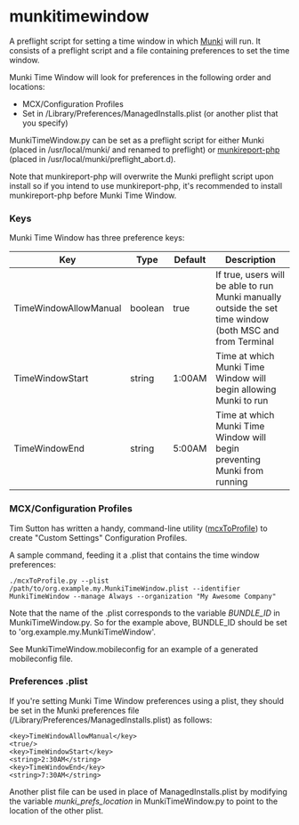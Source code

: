 # munkitimewindow
A preflight script for setting a time window in which [Munki](https://github.com/munki/munki) will run. It consists of a preflight script and a file containing preferences to set the time window.  

Munki Time Window will look for preferences in the following order and locations:  
- MCX/Configuration Profiles  
- Set in /Library/Preferences/ManagedInstalls.plist (or another plist that you specify)   
	
MunkiTimeWindow.py can be set as a preflight script for either Munki (placed in /usr/local/munki/ and renamed to preflight) or [munkireport-php](https://github.com/munkireport/munkireport-php) (placed in /usr/local/munki/preflight_abort.d).

Note that munkireport-php will overwrite the Munki preflight script upon install so if you intend to use munkireport-php, it's recommended to install munkireport-php before Munki Time Window.

### Keys
Munki Time Window has three preference keys:

| Key | Type | Default | Description |
| --- | -------- | ------- | ----------- |
| TimeWindowAllowManual | boolean | true | If true, users will be able to run Munki manually outside the set time window (both MSC and from Terminal |
| TimeWindowStart | string | 1:00AM | Time at which Munki Time Window will begin allowing Munki to run |
| TimeWindowEnd | string | 5:00AM | Time at which Munki Time Window will begin preventing Munki from running |

### MCX/Configuration Profiles
Tim Sutton has written a handy, command-line utility ([mcxToProfile](https://github.com/timsutton/mcxToProfile)) to create "Custom Settings" Configuration Profiles.

A sample command, feeding it a .plist that contains the time window preferences:
```
./mcxToProfile.py --plist /path/to/org.example.my.MunkiTimeWindow.plist --identifier MunkiTimeWindow --manage Always --organization "My Awesome Company"
```
Note that the name of the .plist corresponds to the variable *BUNDLE_ID* in MunkiTimeWindow.py. So for the example above, BUNDLE_ID should be set to 'org.example.my.MunkiTimeWindow'.

See MunkiTimeWindow.mobileconfig for an example of a generated mobileconfig file.  

### Preferences .plist
If you're setting Munki Time Window preferences using a plist, they should be set in the Munki preferences file (/Library/Preferences/ManagedInstalls.plist) as follows:
```
<key>TimeWindowAllowManual</key>
<true/>
<key>TimeWindowStart</key>
<string>2:30AM</string>
<key>TimeWindowEnd</key>
<string>7:30AM</string>
```
  
Another plist file can be used in place of ManagedInstalls.plist by modifying the variable *munki_prefs_location* in MunkiTimeWindow.py to point to the location of the other plist.
